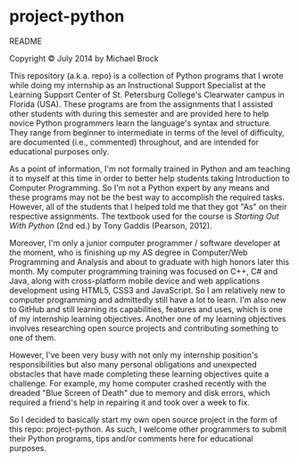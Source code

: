 project-python
==============
README

Copyright © July 2014 by Michael Brock

This repository (a.k.a. repo) is a collection of Python programs that I wrote while doing my internship as an Instructional Support Specialist at the Learning Support Center of St. Petersburg College's Clearwater campus in Florida (USA). These programs are from the assignments that I assisted other students with during this semester and are provided here to help novice Python programmers learn the language's syntax and structure. They range from beginner to intermediate in terms of the level of difficulty, are documented (i.e., commented) throughout, and are intended for educational purposes only.

As a point of information, I'm not formally trained in Python and am teaching it to myself at this time in order to better help students taking Introduction to Computer Programming. So I'm not a Python expert by any means and these programs may not be the best way to accomplish the required tasks. However, all of the students that I helped told me that they got "As" on their respective assignments. The textbook used for the course is *Starting Out With Python* (2nd ed.) by Tony Gaddis (Pearson, 2012).

Moreover, I'm only a junior computer programmer / software developer at the moment, who is finishing up my AS degree in Computer/Web Programming and Analysis and about to graduate with high honors later this month. My computer programming training was focused on C++, C# and Java, along with cross-platform mobile device and web applications development using HTML5, CSS3 and JavaScript. So I am relatively new to computer programming and admittedly still have a lot to learn. I'm also new to GitHub and still learning its capabilities, features and uses, which is one of my internship learning objectives. Another one of my learning objectives involves researching open source projects and contributing something to one of them.

However, I've been very busy with not only my internship position's responsibilities but also many personal obligations and unexpected obstacles that have made completing these learning objectives quite a challenge. For example, my home computer crashed recently with the dreaded "Blue Screen of Death" due to memory and disk errors, which required a friend's help in repairing it and took over a week to fix.

So I decided to basically start my own open source project in the form of this repo: project-python. As such, I welcome other programmers to submit their Python programs, tips and/or comments here for educational purposes.
